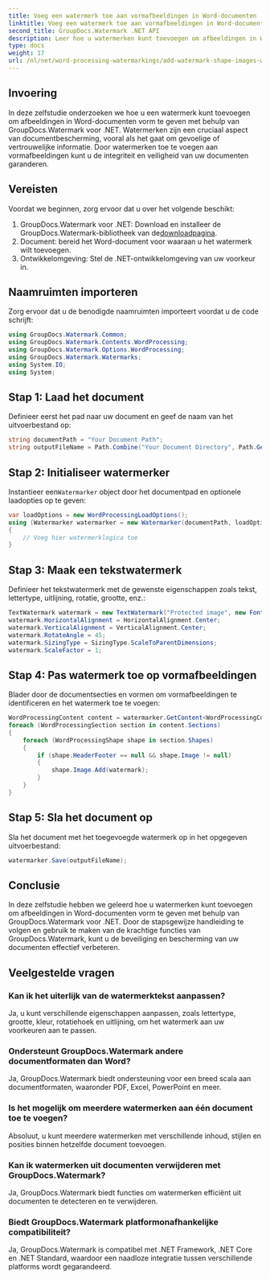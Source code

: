 ```yaml
---
title: Voeg een watermerk toe aan vormafbeeldingen in Word-documenten
linktitle: Voeg een watermerk toe aan vormafbeeldingen in Word-documenten
second_title: GroupDocs.Watermark .NET API
description: Leer hoe u watermerken kunt toevoegen om afbeeldingen in Word-documenten vorm te geven met GroupDocs.Watermark voor .NET. Verbeter de documentbeveiliging met deze zelfstudie.
type: docs
weight: 17
url: /nl/net/word-processing-watermarkings/add-watermark-shape-images-word-docs/
---
```

## Invoering
In deze zelfstudie onderzoeken we hoe u een watermerk kunt toevoegen om afbeeldingen in Word-documenten vorm te geven met behulp van GroupDocs.Watermark voor .NET. Watermerken zijn een cruciaal aspect van documentbescherming, vooral als het gaat om gevoelige of vertrouwelijke informatie. Door watermerken toe te voegen aan vormafbeeldingen kunt u de integriteit en veiligheid van uw documenten garanderen.
## Vereisten
Voordat we beginnen, zorg ervoor dat u over het volgende beschikt:
1.  GroupDocs.Watermark voor .NET: Download en installeer de GroupDocs.Watermark-bibliotheek van de[downloadpagina](https://releases.groupdocs.com/Watermark/net/).
2. Document: bereid het Word-document voor waaraan u het watermerk wilt toevoegen.
3. Ontwikkelomgeving: Stel de .NET-ontwikkelomgeving van uw voorkeur in.
## Naamruimten importeren
Zorg ervoor dat u de benodigde naamruimten importeert voordat u de code schrijft:
```csharp
using GroupDocs.Watermark.Common;
using GroupDocs.Watermark.Contents.WordProcessing;
using GroupDocs.Watermark.Options.WordProcessing;
using GroupDocs.Watermark.Watermarks;
using System.IO;
using System;
```
## Stap 1: Laad het document
Definieer eerst het pad naar uw document en geef de naam van het uitvoerbestand op:
```csharp
string documentPath = "Your Document Path";
string outputFileName = Path.Combine("Your Document Directory", Path.GetFileName(documentPath));
```
## Stap 2: Initialiseer watermerker
 Instantieer een`Watermarker` object door het documentpad en optionele laadopties op te geven:
```csharp
var loadOptions = new WordProcessingLoadOptions();
using (Watermarker watermarker = new Watermarker(documentPath, loadOptions))
{
    // Voeg hier watermerklogica toe
}
```
## Stap 3: Maak een tekstwatermerk
Definieer het tekstwatermerk met de gewenste eigenschappen zoals tekst, lettertype, uitlijning, rotatie, grootte, enz.:
```csharp
TextWatermark watermark = new TextWatermark("Protected image", new Font("Arial", 8));
watermark.HorizontalAlignment = HorizontalAlignment.Center;
watermark.VerticalAlignment = VerticalAlignment.Center;
watermark.RotateAngle = 45;
watermark.SizingType = SizingType.ScaleToParentDimensions;
watermark.ScaleFactor = 1;
```
## Stap 4: Pas watermerk toe op vormafbeeldingen
Blader door de documentsecties en vormen om vormafbeeldingen te identificeren en het watermerk toe te voegen:
```csharp
WordProcessingContent content = watermarker.GetContent<WordProcessingContent>();
foreach (WordProcessingSection section in content.Sections)
{
    foreach (WordProcessingShape shape in section.Shapes)
    {
        if (shape.HeaderFooter == null && shape.Image != null)
        {
            shape.Image.Add(watermark);
        }
    }
}
```
## Stap 5: Sla het document op
Sla het document met het toegevoegde watermerk op in het opgegeven uitvoerbestand:
```csharp
watermarker.Save(outputFileName);
```

## Conclusie
In deze zelfstudie hebben we geleerd hoe u watermerken kunt toevoegen om afbeeldingen in Word-documenten vorm te geven met behulp van GroupDocs.Watermark voor .NET. Door de stapsgewijze handleiding te volgen en gebruik te maken van de krachtige functies van GroupDocs.Watermark, kunt u de beveiliging en bescherming van uw documenten effectief verbeteren.
## Veelgestelde vragen
### Kan ik het uiterlijk van de watermerktekst aanpassen?
Ja, u kunt verschillende eigenschappen aanpassen, zoals lettertype, grootte, kleur, rotatiehoek en uitlijning, om het watermerk aan uw voorkeuren aan te passen.
### Ondersteunt GroupDocs.Watermark andere documentformaten dan Word?
Ja, GroupDocs.Watermark biedt ondersteuning voor een breed scala aan documentformaten, waaronder PDF, Excel, PowerPoint en meer.
### Is het mogelijk om meerdere watermerken aan één document toe te voegen?
Absoluut, u kunt meerdere watermerken met verschillende inhoud, stijlen en posities binnen hetzelfde document toevoegen.
### Kan ik watermerken uit documenten verwijderen met GroupDocs.Watermark?
Ja, GroupDocs.Watermark biedt functies om watermerken efficiënt uit documenten te detecteren en te verwijderen.
### Biedt GroupDocs.Watermark platformonafhankelijke compatibiliteit?
Ja, GroupDocs.Watermark is compatibel met .NET Framework, .NET Core en .NET Standard, waardoor een naadloze integratie tussen verschillende platforms wordt gegarandeerd.